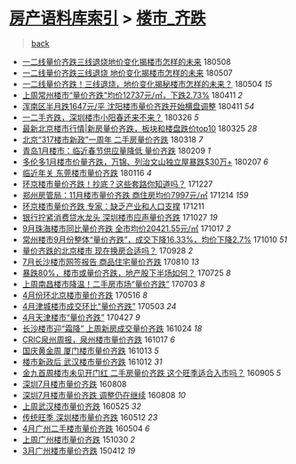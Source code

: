 [房产语料库索引](../../README.md)  > [楼市_齐跌](楼市_齐跌.md)
====
> [back](../README.md)

- [一二线量价齐跌三线退烧地价变化揭楼市怎样的未来](http://jkwz.applinzi.com/ittc/7100600814743847947.html#%E4%B8%80%E4%BA%8C%E7%BA%BF%E9%87%8F%E4%BB%B7%E9%BD%90%E8%B7%8C%E4%B8%89%E7%BA%BF%E9%80%80%E7%83%A7%E5%9C%B0%E4%BB%B7%E5%8F%98%E5%8C%96%E6%8F%AD%E6%A5%BC%E5%B8%82%E6%80%8E%E6%A0%B7%E7%9A%84%E6%9C%AA%E6%9D%A5) 180508  
- [一二线量价齐跌三线退烧 地价变化揭楼市怎样的未来](http://jkwz.applinzi.com/ittc/7100411315027969040.html#%E4%B8%80%E4%BA%8C%E7%BA%BF%E9%87%8F%E4%BB%B7%E9%BD%90%E8%B7%8C%E4%B8%89%E7%BA%BF%E9%80%80%E7%83%A7+%E5%9C%B0%E4%BB%B7%E5%8F%98%E5%8C%96%E6%8F%AD%E6%A5%BC%E5%B8%82%E6%80%8E%E6%A0%B7%E7%9A%84%E6%9C%AA%E6%9D%A5) 180507  
- [一二线量价齐跌！三线退烧，地价变化揭秘楼市怎样的未来？](http://jkwz.applinzi.com/ittc/7099367330348008454.html#%E4%B8%80%E4%BA%8C%E7%BA%BF%E9%87%8F%E4%BB%B7%E9%BD%90%E8%B7%8C%EF%BC%81%E4%B8%89%E7%BA%BF%E9%80%80%E7%83%A7%EF%BC%8C%E5%9C%B0%E4%BB%B7%E5%8F%98%E5%8C%96%E6%8F%AD%E7%A7%98%E6%A5%BC%E5%B8%82%E6%80%8E%E6%A0%B7%E7%9A%84%E6%9C%AA%E6%9D%A5%EF%BC%9F) 180504 *15* 
- [上周常州楼市“量价齐跌”均价12737元/㎡，下跌2.73%](http://jkwz.applinzi.com/ittc/7090756744513061895.html#%E4%B8%8A%E5%91%A8%E5%B8%B8%E5%B7%9E%E6%A5%BC%E5%B8%82%E2%80%9C%E9%87%8F%E4%BB%B7%E9%BD%90%E8%B7%8C%E2%80%9D%E5%9D%87%E4%BB%B712737%E5%85%83%2F%E3%8E%A1%EF%BC%8C%E4%B8%8B%E8%B7%8C2.73%25) 180411 *2* 
- [浑南区半月跌1647元/平 沈阳楼市量价齐跌开始横盘调整](http://jkwz.applinzi.com/ittc/7090720166122095633.html#%E6%B5%91%E5%8D%97%E5%8C%BA%E5%8D%8A%E6%9C%88%E8%B7%8C1647%E5%85%83%2F%E5%B9%B3+%E6%B2%88%E9%98%B3%E6%A5%BC%E5%B8%82%E9%87%8F%E4%BB%B7%E9%BD%90%E8%B7%8C%E5%BC%80%E5%A7%8B%E6%A8%AA%E7%9B%98%E8%B0%83%E6%95%B4) 180411 *54* 
- [一二手齐跌，深圳楼市小阳春还来不来？](http://jkwz.applinzi.com/ittc/7084826935563912199.html#%E4%B8%80%E4%BA%8C%E6%89%8B%E9%BD%90%E8%B7%8C%EF%BC%8C%E6%B7%B1%E5%9C%B3%E6%A5%BC%E5%B8%82%E5%B0%8F%E9%98%B3%E6%98%A5%E8%BF%98%E6%9D%A5%E4%B8%8D%E6%9D%A5%EF%BC%9F) 180326 *5* 
- [最新北京楼市行情|新房量价齐跌，板块和楼盘跌价top10](http://jkwz.applinzi.com/ittc/7084463928975557648.html#%E6%9C%80%E6%96%B0%E5%8C%97%E4%BA%AC%E6%A5%BC%E5%B8%82%E8%A1%8C%E6%83%85%7C%E6%96%B0%E6%88%BF%E9%87%8F%E4%BB%B7%E9%BD%90%E8%B7%8C%EF%BC%8C%E6%9D%BF%E5%9D%97%E5%92%8C%E6%A5%BC%E7%9B%98%E8%B7%8C%E4%BB%B7top10) 180325 *28* 
- [北京“317楼市新政”一周年 二手房量价齐跌](http://jkwz.applinzi.com/ittc/7081738140048163856.html#%E5%8C%97%E4%BA%AC%E2%80%9C317%E6%A5%BC%E5%B8%82%E6%96%B0%E6%94%BF%E2%80%9D%E4%B8%80%E5%91%A8%E5%B9%B4+%E4%BA%8C%E6%89%8B%E6%88%BF%E9%87%8F%E4%BB%B7%E9%BD%90%E8%B7%8C) 180318 *7* 
- [青岛1月楼市：临近春节供应量降低 量价齐跌](http://jkwz.applinzi.com/ittc/7067973268927939591.html#%E9%9D%92%E5%B2%9B1%E6%9C%88%E6%A5%BC%E5%B8%82%EF%BC%9A%E4%B8%B4%E8%BF%91%E6%98%A5%E8%8A%82%E4%BE%9B%E5%BA%94%E9%87%8F%E9%99%8D%E4%BD%8E+%E9%87%8F%E4%BB%B7%E9%BD%90%E8%B7%8C) 180209 *1* 
- [多伦多1月楼市价量齐跌，万锦、列治文山独立屋暴跌$30万+](http://jkwz.applinzi.com/ittc/7067268750498071568.html#%E5%A4%9A%E4%BC%A6%E5%A4%9A1%E6%9C%88%E6%A5%BC%E5%B8%82%E4%BB%B7%E9%87%8F%E9%BD%90%E8%B7%8C%EF%BC%8C%E4%B8%87%E9%94%A6%E3%80%81%E5%88%97%E6%B2%BB%E6%96%87%E5%B1%B1%E7%8B%AC%E7%AB%8B%E5%B1%8B%E6%9A%B4%E8%B7%8C%2430%E4%B8%87%2B) 180207 *6* 
- [临近年关 东莞楼市量价齐跌](http://jkwz.applinzi.com/ittc/7059099159527687174.html#%E4%B8%B4%E8%BF%91%E5%B9%B4%E5%85%B3+%E4%B8%9C%E8%8E%9E%E6%A5%BC%E5%B8%82%E9%87%8F%E4%BB%B7%E9%BD%90%E8%B7%8C) 180116 *4* 
- [环京楼市量价齐跌！抄底？这些套路你知道吗？](http://jkwz.applinzi.com/ittc/7051641692636054544.html#%E7%8E%AF%E4%BA%AC%E6%A5%BC%E5%B8%82%E9%87%8F%E4%BB%B7%E9%BD%90%E8%B7%8C%EF%BC%81%E6%8A%84%E5%BA%95%EF%BC%9F%E8%BF%99%E4%BA%9B%E5%A5%97%E8%B7%AF%E4%BD%A0%E7%9F%A5%E9%81%93%E5%90%97%EF%BC%9F) 171227  
- [郑州房管局：11月楼市量价齐跌 商住房均价7997元/㎡](http://jkwz.applinzi.com/ittc/7046836556248122384.html#%E9%83%91%E5%B7%9E%E6%88%BF%E7%AE%A1%E5%B1%80%EF%BC%9A11%E6%9C%88%E6%A5%BC%E5%B8%82%E9%87%8F%E4%BB%B7%E9%BD%90%E8%B7%8C+%E5%95%86%E4%BD%8F%E6%88%BF%E5%9D%87%E4%BB%B77997%E5%85%83%2F%E3%8E%A1) 171214 *159* 
- [环京楼市量价齐跌 专家：缺乏产业和人口支撑](http://jkwz.applinzi.com/ittc/7045759041530233873.html#%E7%8E%AF%E4%BA%AC%E6%A5%BC%E5%B8%82%E9%87%8F%E4%BB%B7%E9%BD%90%E8%B7%8C+%E4%B8%93%E5%AE%B6%EF%BC%9A%E7%BC%BA%E4%B9%8F%E4%BA%A7%E4%B8%9A%E5%92%8C%E4%BA%BA%E5%8F%A3%E6%94%AF%E6%92%91) 171211  
- [银行拧紧消费贷水龙头 深圳楼市应声量价齐跌](http://jkwz.applinzi.com/ittc/7029245880018928657.html#%E9%93%B6%E8%A1%8C%E6%8B%A7%E7%B4%A7%E6%B6%88%E8%B4%B9%E8%B4%B7%E6%B0%B4%E9%BE%99%E5%A4%B4+%E6%B7%B1%E5%9C%B3%E6%A5%BC%E5%B8%82%E5%BA%94%E5%A3%B0%E9%87%8F%E4%BB%B7%E9%BD%90%E8%B7%8C) 171027 *19* 
- [9月珠海楼市同比量价齐跌 全市均价20421.55元/㎡](http://jkwz.applinzi.com/ittc/7025306483225527312.html#9%E6%9C%88%E7%8F%A0%E6%B5%B7%E6%A5%BC%E5%B8%82%E5%90%8C%E6%AF%94%E9%87%8F%E4%BB%B7%E9%BD%90%E8%B7%8C+%E5%85%A8%E5%B8%82%E5%9D%87%E4%BB%B720421.55%E5%85%83%2F%E3%8E%A1) 171017 *2* 
- [常州楼市9月份整体“量价齐跌”，成交下降16.33%，均价下降2.7%](http://jkwz.applinzi.com/ittc/7022850611710805008.html#%E5%B8%B8%E5%B7%9E%E6%A5%BC%E5%B8%829%E6%9C%88%E4%BB%BD%E6%95%B4%E4%BD%93%E2%80%9C%E9%87%8F%E4%BB%B7%E9%BD%90%E8%B7%8C%E2%80%9D%EF%BC%8C%E6%88%90%E4%BA%A4%E4%B8%8B%E9%99%8D16.33%25%EF%BC%8C%E5%9D%87%E4%BB%B7%E4%B8%8B%E9%99%8D2.7%25) 171010 *51* 
- [量价齐跌的北京楼市 现在换房合适吗？](http://jkwz.applinzi.com/ittc/7018351869985031185.html#%E9%87%8F%E4%BB%B7%E9%BD%90%E8%B7%8C%E7%9A%84%E5%8C%97%E4%BA%AC%E6%A5%BC%E5%B8%82+%E7%8E%B0%E5%9C%A8%E6%8D%A2%E6%88%BF%E5%90%88%E9%80%82%E5%90%97%EF%BC%9F) 170928 *2* 
- [7月长沙楼市网签报告 商品住宅量价齐跌](http://jkwz.applinzi.com/ittc/7000198483435586577.html#7%E6%9C%88%E9%95%BF%E6%B2%99%E6%A5%BC%E5%B8%82%E7%BD%91%E7%AD%BE%E6%8A%A5%E5%91%8A+%E5%95%86%E5%93%81%E4%BD%8F%E5%AE%85%E9%87%8F%E4%BB%B7%E9%BD%90%E8%B7%8C) 170810 *13* 
- [暴跌80%，楼市或量价齐跌，地产股下半场如何？](http://jkwz.applinzi.com/ittc/6994239401063089168.html#%E6%9A%B4%E8%B7%8C80%25%EF%BC%8C%E6%A5%BC%E5%B8%82%E6%88%96%E9%87%8F%E4%BB%B7%E9%BD%90%E8%B7%8C%EF%BC%8C%E5%9C%B0%E4%BA%A7%E8%82%A1%E4%B8%8B%E5%8D%8A%E5%9C%BA%E5%A6%82%E4%BD%95%EF%BC%9F) 170725 *8* 
- [上周南昌楼市降温！二手房市场“量价齐跌”](http://jkwz.applinzi.com/ittc/6986074510670169092.html#%E4%B8%8A%E5%91%A8%E5%8D%97%E6%98%8C%E6%A5%BC%E5%B8%82%E9%99%8D%E6%B8%A9%EF%BC%81%E4%BA%8C%E6%89%8B%E6%88%BF%E5%B8%82%E5%9C%BA%E2%80%9C%E9%87%8F%E4%BB%B7%E9%BD%90%E8%B7%8C%E2%80%9D) 170703 *8* 
- [4月份环北京楼市量价齐跌](http://jkwz.applinzi.com/ittc/6968175591516800005.html#4%E6%9C%88%E4%BB%BD%E7%8E%AF%E5%8C%97%E4%BA%AC%E6%A5%BC%E5%B8%82%E9%87%8F%E4%BB%B7%E9%BD%90%E8%B7%8C) 170516 *8* 
- [4月津城楼市成交环比“量价齐跌”](http://jkwz.applinzi.com/ittc/6963224980601963524.html#4%E6%9C%88%E6%B4%A5%E5%9F%8E%E6%A5%BC%E5%B8%82%E6%88%90%E4%BA%A4%E7%8E%AF%E6%AF%94%E2%80%9C%E9%87%8F%E4%BB%B7%E9%BD%90%E8%B7%8C%E2%80%9D) 170503 *24* 
- [4月天津楼市“量价齐跌”](http://jkwz.applinzi.com/ittc/6961316320569197573.html#4%E6%9C%88%E5%A4%A9%E6%B4%A5%E6%A5%BC%E5%B8%82%E2%80%9C%E9%87%8F%E4%BB%B7%E9%BD%90%E8%B7%8C%E2%80%9D) 170427 *9* 
- [长沙楼市迎“霜降” 上周新房成交量价齐跌](http://jkwz.applinzi.com/ittc/6892639215661089796.html#%E9%95%BF%E6%B2%99%E6%A5%BC%E5%B8%82%E8%BF%8E%E2%80%9C%E9%9C%9C%E9%99%8D%E2%80%9D+%E4%B8%8A%E5%91%A8%E6%96%B0%E6%88%BF%E6%88%90%E4%BA%A4%E9%87%8F%E4%BB%B7%E9%BD%90%E8%B7%8C) 161024 *18* 
- [CRIC泉州周报，泉州楼市量价齐跌](http://jkwz.applinzi.com/ittc/6890083376408560644.html#CRIC%E6%B3%89%E5%B7%9E%E5%91%A8%E6%8A%A5%EF%BC%8C%E6%B3%89%E5%B7%9E%E6%A5%BC%E5%B8%82%E9%87%8F%E4%BB%B7%E9%BD%90%E8%B7%8C) 161017 *6* 
- [国庆黄金周 厦门楼市量价齐跌](http://jkwz.applinzi.com/ittc/6888369261348652037.html#%E5%9B%BD%E5%BA%86%E9%BB%84%E9%87%91%E5%91%A8+%E5%8E%A6%E9%97%A8%E6%A5%BC%E5%B8%82%E9%87%8F%E4%BB%B7%E9%BD%90%E8%B7%8C) 161013 *5* 
- [楼市新政后 武汉楼市量价齐跌](http://jkwz.applinzi.com/ittc/6887968850213078021.html#%E6%A5%BC%E5%B8%82%E6%96%B0%E6%94%BF%E5%90%8E+%E6%AD%A6%E6%B1%89%E6%A5%BC%E5%B8%82%E9%87%8F%E4%BB%B7%E9%BD%90%E8%B7%8C) 161012 *31* 
- [金九首周楼市未见开门红 二手房量价齐跌 这个旺季适合入市吗？](http://jkwz.applinzi.com/ittc/6874405923111568389.html#%E9%87%91%E4%B9%9D%E9%A6%96%E5%91%A8%E6%A5%BC%E5%B8%82%E6%9C%AA%E8%A7%81%E5%BC%80%E9%97%A8%E7%BA%A2+%E4%BA%8C%E6%89%8B%E6%88%BF%E9%87%8F%E4%BB%B7%E9%BD%90%E8%B7%8C+%E8%BF%99%E4%B8%AA%E6%97%BA%E5%AD%A3%E9%80%82%E5%90%88%E5%85%A5%E5%B8%82%E5%90%97%EF%BC%9F) 160905 *5* 
- [深圳7月楼市量价齐跌](http://jkwz.applinzi.com/ittc/6863903117267174404.html#%E6%B7%B1%E5%9C%B37%E6%9C%88%E6%A5%BC%E5%B8%82%E9%87%8F%E4%BB%B7%E9%BD%90%E8%B7%8C) 160808  
- [深圳7月楼市量价齐跌 调整仍在继续](http://jkwz.applinzi.com/ittc/6863790134146892804.html#%E6%B7%B1%E5%9C%B37%E6%9C%88%E6%A5%BC%E5%B8%82%E9%87%8F%E4%BB%B7%E9%BD%90%E8%B7%8C+%E8%B0%83%E6%95%B4%E4%BB%8D%E5%9C%A8%E7%BB%A7%E7%BB%AD) 160808 *10* 
- [上周武汉楼市量价齐跌](http://jkwz.applinzi.com/ittc/6836056337037149188.html#%E4%B8%8A%E5%91%A8%E6%AD%A6%E6%B1%89%E6%A5%BC%E5%B8%82%E9%87%8F%E4%BB%B7%E9%BD%90%E8%B7%8C) 160525 *32* 
- [传统旺季 深圳楼市量价齐跌](http://jkwz.applinzi.com/ittc/6831249087504319492.html#%E4%BC%A0%E7%BB%9F%E6%97%BA%E5%AD%A3+%E6%B7%B1%E5%9C%B3%E6%A5%BC%E5%B8%82%E9%87%8F%E4%BB%B7%E9%BD%90%E8%B7%8C) 160512 *23* 
- [4月广州二手楼市量价齐跌](http://jkwz.applinzi.com/ittc/6828193608926495749.html#4%E6%9C%88%E5%B9%BF%E5%B7%9E%E4%BA%8C%E6%89%8B%E6%A5%BC%E5%B8%82%E9%87%8F%E4%BB%B7%E9%BD%90%E8%B7%8C) 160504 *6* 
- [上周广州楼市量价齐跌](http://jkwz.applinzi.com/ittc/6758807850244785156.html#%E4%B8%8A%E5%91%A8%E5%B9%BF%E5%B7%9E%E6%A5%BC%E5%B8%82%E9%87%8F%E4%BB%B7%E9%BD%90%E8%B7%8C) 151030 *2* 
- [3月广州楼市量价齐跌](http://jkwz.applinzi.com/ittc/547650611403528421.html#3%E6%9C%88%E5%B9%BF%E5%B7%9E%E6%A5%BC%E5%B8%82%E9%87%8F%E4%BB%B7%E9%BD%90%E8%B7%8C) 150412 *19* 
